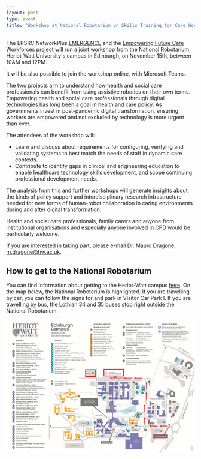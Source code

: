 ```yaml
---
layout: post
type: event
title: "Workshop at National Robotarium on Skills Training for Care Workforces in Relation to Robotic Technology"
---
```


The EPSRC NetworkPlus [EMERGENCE](https://www.emergencerobotics.net/) and the [Empowering Future Care Workforces project](https://www.tas.ac.uk/research-projects-2022-23/empowering-future-care-workforces/) will run a joint workshop from the National Robotarium, Heriot-Watt University's campus in Edinburgh, on November 15th, between 10AM and 12PM.

It will be also possible to join the workshop online, with Microsoft Teams.

The two projects aim to understand how health and social care professionals can benefit from using assistive robotics on their own terms. Empowering health and social care professionals through digital technologies has long been a goal in health and care policy. As governments invest in post-pandemic digital transformation, ensuring workers are empowered and not excluded by technology is more urgent than ever.

The attendees of the workshop will:
* Learn and discuss about requirements for configuring, verifying and validating systems to best match the needs of staff in dynamic care contexts.
* Contribute to identify gaps in clinical and engineering education to enable healthcare technology skills development, and scope continuing professional development needs.

The analysis from this and further workshops will generate insights about the kinds of policy support and interdisciplinary research infrastructure needed for new forms of human-robot collaboration in caring environments during and after digital transformation.

Health and social care professionals, family carers and anyone from institutional organisations and especially anyone involved in CPD would be particularly welcome. 

If you are interested in taking part, please e-mail Dr. Mauro Dragone, <a href="mailto:m.dragone@hw.ac.uk">m.dragone@hw.ac.uk</a>.

## How to get to the National Robotarium

You can find information about getting to the Heriot-Watt campus [here](https://www.hw.ac.uk/uk/visit/plan-your-journey.htm). On the map below, the National Robotarium is highlighted. If you are travelling by car, you can follow the signs for and park in Visitor Car Park I. If you are travelling by bus, the Lothian 34 and 35 buses stop right outside the National Robotarium.

![Annotated campus map with NR](/img/news/nr_campus_map.jpeg)
